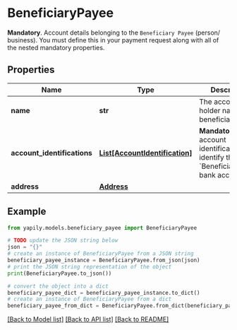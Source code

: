 # BeneficiaryPayee

__Mandatory__. Account details belonging to the `Beneficiary Payee` (person/ business). You must define this in your payment request along with all of the nested mandatory properties.

## Properties

Name | Type | Description | Notes
------------ | ------------- | ------------- | -------------
**name** | **str** | The account holder name of the beneficiary. | [optional] 
**account_identifications** | [**List[AccountIdentification]**](AccountIdentification.md) | __Mandatory__. The account identifications that identify the &#x60;BeneficiaryPayee&#x60; bank account. | 
**address** | [**Address**](Address.md) |  | [optional] 

## Example

```python
from yapily.models.beneficiary_payee import BeneficiaryPayee

# TODO update the JSON string below
json = "{}"
# create an instance of BeneficiaryPayee from a JSON string
beneficiary_payee_instance = BeneficiaryPayee.from_json(json)
# print the JSON string representation of the object
print(BeneficiaryPayee.to_json())

# convert the object into a dict
beneficiary_payee_dict = beneficiary_payee_instance.to_dict()
# create an instance of BeneficiaryPayee from a dict
beneficiary_payee_from_dict = BeneficiaryPayee.from_dict(beneficiary_payee_dict)
```
[[Back to Model list]](../README.md#documentation-for-models) [[Back to API list]](../README.md#documentation-for-api-endpoints) [[Back to README]](../README.md)


